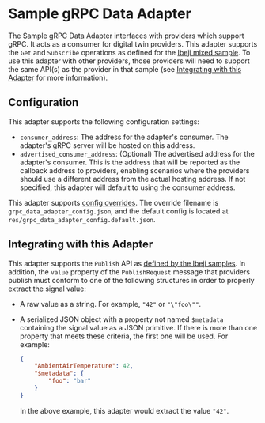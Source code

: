 # Sample gRPC Data Adapter

The Sample gRPC Data Adapter interfaces with providers which support gRPC. It acts as a consumer for digital twin providers. This adapter supports the `Get` and `Subscribe` operations as defined for the [Ibeji mixed sample](https://github.com/eclipse-ibeji/ibeji/tree/main/samples/mixed). To use this adapter with other providers, those providers will need to support the same API(s) as the provider in that sample (see [Integrating with this Adapter](#integrating-with-this-adapter) for more information).

## Configuration

This adapter supports the following configuration settings:

- `consumer_address`: The address for the adapter's consumer. The adapter's gRPC server will be hosted on this address.
- `advertised_consumer_address`: (Optional) The advertised address for the adapter's consumer. This is the address that will be reported as the callback address to providers, enabling scenarios where the providers should use a different address from the actual hosting address. If not specified, this adapter will default to using the consumer address.

This adapter supports [config overrides](../../../docs/tutorials/config-overrides.md). The override filename is `grpc_data_adapter_config.json`, and the default config is located at `res/grpc_data_adapter_config.default.json`.

## Integrating with this Adapter

This adapter supports the `Publish` API as [defined by the Ibeji samples](https://github.com/eclipse-ibeji/ibeji/blob/main/samples/interfaces/sample_grpc/v1/digital_twin_consumer.proto). In addition, the `value` property of the `PublishRequest` message that providers publish must conform to one of the following structures in order to properly extract the signal value:

- A raw value as a string. For example, `"42"` or `"\"foo\""`.
<!--alex ignore savage-->
- A serialized JSON object with a property not named `$metadata` containing the signal value as a JSON primitive. If there is more than one property that meets these criteria, the first one will be used. For example:

    ```json
    {
        "AmbientAirTemperature": 42,
        "$metadata": {
            "foo": "bar"
        }
    }
    ```

    In the above example, this adapter would extract the value `"42"`.
